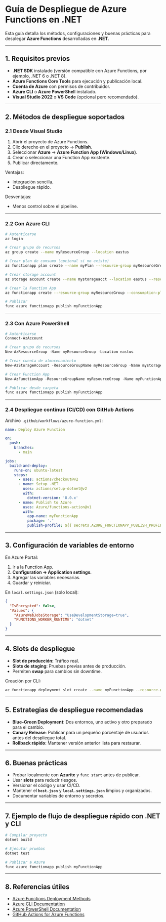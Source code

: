 # Guía de Despliegue de Azure Functions en .NET

Esta guía detalla los métodos, configuraciones y buenas prácticas para desplegar **Azure Functions** desarrolladas en **.NET**.

---

## 1. Requisitos previos

- **.NET SDK** instalado (versión compatible con Azure Functions, por ejemplo, .NET 6 o .NET 8).
- **Azure Functions Core Tools** para ejecución y publicación local.
- **Cuenta de Azure** con permisos de contribuidor.
- **Azure CLI** o **Azure PowerShell** instalado.
- **Visual Studio 2022** o **VS Code** (opcional pero recomendado).

---

## 2. Métodos de despliegue soportados

### 2.1 Desde Visual Studio
1. Abrir el proyecto de Azure Functions.
2. Clic derecho en el proyecto → **Publish**.
3. Seleccionar **Azure** → **Azure Function App (Windows/Linux)**.
4. Crear o seleccionar una Function App existente.
5. Publicar directamente.

Ventajas:
- Integración sencilla.
- Despliegue rápido.

Desventajas:
- Menos control sobre el pipeline.

---

### 2.2 Con Azure CLI
```bash
# Autenticarse
az login

# Crear grupo de recursos
az group create --name myResourceGroup --location eastus

# Crear plan de consumo (opcional si no existe)
az functionapp plan create --name myPlan --resource-group myResourceGroup --location eastus --number-of-workers 1 --sku Y1 --is-linux

# Crear storage account
az storage account create --name mystorageacct --location eastus --resource-group myResourceGroup --sku Standard_LRS

# Crear la Function App
az functionapp create --resource-group myResourceGroup --consumption-plan-location eastus --runtime dotnet --functions-version 4 --name myFunctionApp --storage-account mystorageacct

# Publicar
func azure functionapp publish myFunctionApp
```

---

### 2.3 Con Azure PowerShell
```powershell
# Autenticarse
Connect-AzAccount

# Crear grupo de recursos
New-AzResourceGroup -Name myResourceGroup -Location eastus

# Crear cuenta de almacenamiento
New-AzStorageAccount -ResourceGroupName myResourceGroup -Name mystorageacct -Location eastus -SkuName Standard_LRS

# Crear Function App
New-AzFunctionApp -ResourceGroupName myResourceGroup -Name myFunctionApp -StorageAccountName mystorageacct -Location eastus -Runtime dotnet -FunctionsVersion 4 -ConsumptionPlanLocation eastus

# Publicar desde carpeta
func azure functionapp publish myFunctionApp
```

---

### 2.4 Despliegue continuo (CI/CD) con GitHub Actions
Archivo `.github/workflows/azure-function.yml`:
```yaml
name: Deploy Azure Function

on:
  push:
    branches:
      - main

jobs:
  build-and-deploy:
    runs-on: ubuntu-latest
    steps:
      - uses: actions/checkout@v2
      - name: Setup .NET
        uses: actions/setup-dotnet@v2
        with:
          dotnet-version: '8.0.x'
      - name: Publish to Azure
        uses: Azure/functions-action@v1
        with:
          app-name: myFunctionApp
          package: '.'
          publish-profile: ${{ secrets.AZURE_FUNCTIONAPP_PUBLISH_PROFILE }}
```

---

## 3. Configuración de variables de entorno

En Azure Portal:
1. Ir a la Function App.
2. **Configuration → Application settings**.
3. Agregar las variables necesarias.
4. Guardar y reiniciar.

En `local.settings.json` (solo local):
```json
{
  "IsEncrypted": false,
  "Values": {
    "AzureWebJobsStorage": "UseDevelopmentStorage=true",
    "FUNCTIONS_WORKER_RUNTIME": "dotnet"
  }
}
```

---

## 4. Slots de despliegue

- **Slot de producción**: Tráfico real.
- **Slots de staging**: Pruebas previas antes de producción.
- Permiten **swap** para cambios sin downtime.

Creación por CLI:
```bash
az functionapp deployment slot create --name myFunctionApp --resource-group myResourceGroup --slot staging
```

---

## 5. Estrategias de despliegue recomendadas

- **Blue-Green Deployment**: Dos entornos, uno activo y otro preparado para el cambio.
- **Canary Release**: Publicar para un pequeño porcentaje de usuarios antes del despliegue total.
- **Rollback rápido**: Mantener versión anterior lista para restaurar.

---

## 6. Buenas prácticas

- Probar localmente con **Azurite** y `func start` antes de publicar.
- Usar **slots** para reducir riesgos.
- Versionar el código y usar CI/CD.
- Mantener el **`host.json`** y **`local.settings.json`** limpios y organizados.
- Documentar variables de entorno y secretos.

---

## 7. Ejemplo de flujo de despliegue rápido con .NET y CLI

```bash
# Compilar proyecto
dotnet build

# Ejecutar pruebas
dotnet test

# Publicar a Azure
func azure functionapp publish myFunctionApp
```

---

## 8. Referencias útiles

- [Azure Functions Deployment Methods](https://learn.microsoft.com/azure/azure-functions/functions-deployment-technologies)
- [Azure CLI Documentation](https://learn.microsoft.com/cli/azure/)
- [Azure PowerShell Documentation](https://learn.microsoft.com/powershell/azure/)
- [GitHub Actions for Azure Functions](https://learn.microsoft.com/azure/azure-functions/functions-how-to-github-actions)
